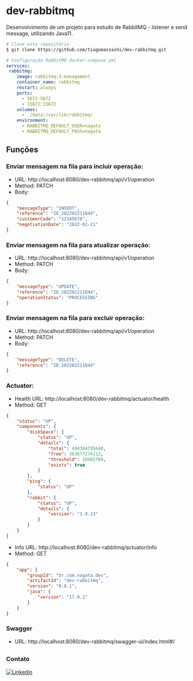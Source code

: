 # dev-rabbitmq
Desenvolvimento de um projeto para estudo de RabbitMQ - listener e send message, utilizando Java11.

```bash
# Clone este repositório
$ git clone https://github.com/tiagomassashi/dev-rabbitmq.git
```


```yaml
# Configuração RabbitMQ docker-compose.yml
services:
 rabbitmq:
    image: rabbitmq:3-management
    container_name: rabbitmq
    restart: always
    ports:
      - 5672:5672
      - 15672:15672
    volumes:
      - ./data:/var/lib/rabbitmq/
    environment:
      - RABBITMQ_DEFAULT_USER=nagata
      - RABBITMQ_DEFAULT_PASS=nagata
```

## Funções
### Enviar mensagem na fila para incluir operação:
- URL: http://localhost:8080/dev-rabbitmq/api/v1/operation
- Method: PATCH
- Body:
```json
{
    "messageType": "INSERT",
    "reference": "ID_202202211844",
    "customerCode": "12345678",
    "negotiationDate": "2022-02-21"
}
```

### Enviar mensagem na fila para atualizar operação:
- URL: http://localhost:8080/dev-rabbitmq/api/v1/operation
- Method: PATCH
- Body:
```json
{
    "messageType": "UPDATE",
    "reference": "ID_202202211844",
    "operationStatus": "PROCESSING"
}
```

### Enviar mensagem na fila para excluir operação:
- URL: http://localhost:8080/dev-rabbitmq/api/v1/operation
- Method: PATCH
- Body:
```json
{
    "messageType": "DELETE",
    "reference": "ID_202202211844"
}
```

### Actuator:
- Health URL: http://localhost:8080/dev-rabbitmq/actuator/health
- Method: GET

```json
{
    "status": "UP",
    "components": {
        "diskSpace": {
            "status": "UP",
            "details": {
                "total": 494384795648,
                "free": 363677274112,
                "threshold": 10485760,
                "exists": true
            }
        },
        "ping": {
            "status": "UP"
        },
        "rabbit": {
            "status": "UP",
            "details": {
                "version": "3.9.13"
            }
        }
    }
}
```

- Info URL: http://localhost:8080/dev-rabbitmq/actuator/info
- Method: GET

```json
{
    "app": {
        "groupId": "br.com.nagata.dev",
        "artifactId": "dev-rabbitmq",
        "version": "0.0.1",
        "java": {
            "version": "17.0.2"
        }
    }
}
```

### Swagger
- URL: http://localhost:8080/dev-rabbitmq/swagger-ui/index.html#/

##

### Contato

[![Linkedin](https://img.shields.io/badge/LinkedIn-0077B5?style=for-the-badge&logo=linkedin&logoColor=white)](https://www.linkedin.com/in/tiago-nagata-5ba95ab6/)
